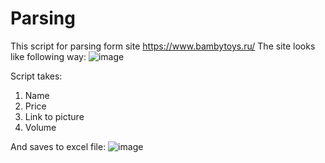 # Parsing
This script for parsing form site https://www.bambytoys.ru/
The site looks like following way:
![image](https://github.com/kioneta/Parsing/assets/110675077/1a7c2ffc-15c8-4d3c-8fa8-8a3739fb4258)


Script takes:
1.  Name
2.  Price
3.  Link to picture
4.  Volume

And saves to excel file:
![image](https://github.com/kioneta/Parsing/assets/110675077/8e707982-7bed-43bb-b064-6c69281cd28f)
